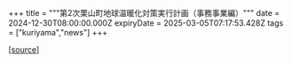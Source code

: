 +++
title = """第2次栗山町地球温暖化対策実行計画（事務事業編）"""
date = 2024-12-30T08:00:00.000Z
expiryDate = 2025-03-05T07:17:53.428Z
tags = ["kuriyama","news"]
+++


[[source]](https://www.town.kuriyama.hokkaido.jp/site/-/29862.html)
